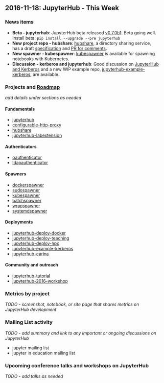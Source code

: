 ## 2016-11-18: JupyterHub - This Week

### News items

- **Beta - jupyterhub**: JupyterHub beta released [v0.7.0b1](https://github.com/jupyterhub/jupyterhub/releases/tag/0.7.0b1).
  Beta going well. Install beta: `pip install --upgrade --pre jupyterhub`
- **New project repo - hubshare**: [hubshare](https://github.com/jupyterhub/hubshare), a directory sharing service, has a draft [specification](https://github.com/jupyterhub/hubshare/blob/master/specification.md) and [PR for comments](https://github.com/jupyterhub/hubshare/pull/2).
- **New spawner - kubespawner**: [kubespawner](https://github.com/jupyterhub/kubespawner) is available for spawning notebooks with Kubernetes.
- **Discussion - kerberos and jupyterhub**: Good discussion on [JupyterHub and Kerberos](https://github.com/jupyterhub/jupyterhub/issues/856) and a new WIP example repo, [jupyterhub-example-kerberos](https://github.com/jupyterhub/jupyterhub-example-kerberos), are available.


### Projects and [Roadmap](https://github.com/jupyter/roadmap/blob/master/jupyterhub.md)

*add details under sections as needed*

#### Fundamentals

- [jupyterhub](https://github.com/jupyterhub/jupyterhub)
- [configurable-http-proxy](https://github.com/jupyterhub/configurable-http-proxy)
- [hubshare](https://github.com/jupyterhub/hubshare)
- [jupyterhub-labextension](https://github.com/jupyterhub/jupyterhub-labextension)

#### Authenticators

- [oauthenticator](https://github.com/jupyterhub/oauthenticator)
- [ldapauthenticator](https://github.com/jupyterhub/ldapauthenticator)

#### Spawners

- [dockerspawner](https://github.com/jupyterhub/dockerspawner)
- [sudospawner](https://github.com/jupyterhub/sudospawner)
- [kubespawner](https://github.com/jupyterhub/kubespawner)
- [batchspawner](https://github.com/jupyterhub/batchspawner)
- [wrapspawner](https://github.com/jupyterhub/wrapspawner)
- [systemdspawner](https://github.com/jupyterhub/systemdspawner)

#### Deployments

- [jupyterhub-deploy-docker](https://github.com/jupyterhub/jupyterhub-deploy-docker)
- [jupyterhub-deploy-teaching](https://github.com/jupyterhub/jupyterhub-deploy-teaching)
- [jupyterhub-deploy-hpc](https://github.com/jupyterhub/jupyterhub-deploy-hpc)
- [jupyterhub-example-kerberos](https://github.com/jupyterhub/jupyterhub-example-kerberos)
- [jupyterhub-carina](https://github.com/jupyterhub/jupyterhub-carina)

#### Community and outreach

- [jupyterhub-tutorial](https://github.com/jupyterhub/jupyterhub-tutorial)
- [jupyterhub-2016-workshop](https://github.com/jupyterhub/jupyterhub-2016-workshop)


### Metrics by project

*TODO - screenshot, notebook, or site page that shares metrics on JupyterHub development*


### Mailing List activity

*TODO - add summary and link to any important or ongoing discussions on JupyterHub*

- jupyter mailing list
- jupyter in education mailing list

### Upcoming conference talks and workshops on JupyterHub

*TODO - add talks as needed*
